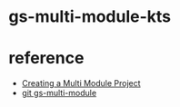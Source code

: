 # gs-multi-module-kts

# reference
- [Creating a Multi Module Project](https://spring.io/guides/gs/multi-module/)
- [git gs-multi-module](https://github.com/spring-guides/gs-multi-module)